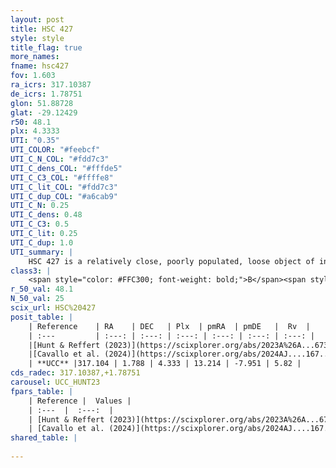 ```yaml
---
layout: post
title: HSC 427
style: style
title_flag: true
more_names: 
fname: hsc427
fov: 1.603
ra_icrs: 317.10387
de_icrs: 1.78751
glon: 51.88728
glat: -29.12429
r50: 48.1
plx: 4.3333
UTI: "0.35"
UTI_COLOR: "#feebcf"
UTI_C_N_COL: "#fdd7c3"
UTI_C_dens_COL: "#fffde5"
UTI_C_C3_COL: "#ffffe8"
UTI_C_lit_COL: "#fdd7c3"
UTI_C_dup_COL: "#a6cab9"
UTI_C_N: 0.25
UTI_C_dens: 0.48
UTI_C_C3: 0.5
UTI_C_lit: 0.25
UTI_C_dup: 1.0
UTI_summary: |
    HSC 427 is a relatively close, poorly populated, loose object of intermediate C3 quality. It was recently reported in the literature.
class3: |
    <span style="color: #FFC300; font-weight: bold;">B</span><span style="color: #FFC300; font-weight: bold;">B</span>
r_50_val: 48.1
N_50_val: 25
scix_url: HSC%20427
posit_table: |
    | Reference    | RA    | DEC   | Plx  | pmRA  | pmDE   |  Rv  |
    | :---         | :---: | :---: | :---: | :---: | :---: | :---: |
    |[Hunt & Reffert (2023)](https://scixplorer.org/abs/2023A%26A...673A.114H) | 316.836 | 1.943 | 4.363 | 13.2 | -7.876 | 2.237 |
    |[Cavallo et al. (2024)](https://scixplorer.org/abs/2024AJ....167...12C) | 317.458 | 1.673 | 4.397 | -- | -- | -- |
    | **UCC** |317.104 | 1.788 | 4.333 | 13.214 | -7.951 | 5.82 | 
cds_radec: 317.10387,+1.78751
carousel: UCC_HUNT23
fpars_table: |
    | Reference |  Values |
    | :---  |  :---:  |
    | [Hunt & Reffert (2023)](https://scixplorer.org/abs/2023A%26A...673A.114H) | `AV50=0.178, diffAV50=0.777, MOD50=6.817, logAge50=8.192` |
    | [Cavallo et al. (2024)](https://scixplorer.org/abs/2024AJ....167...12C) | `AV50=0.49, dMod50=6.84, logAge50=8.38, [Fe/H]50=0.25` |
shared_table: |
    
---
```

